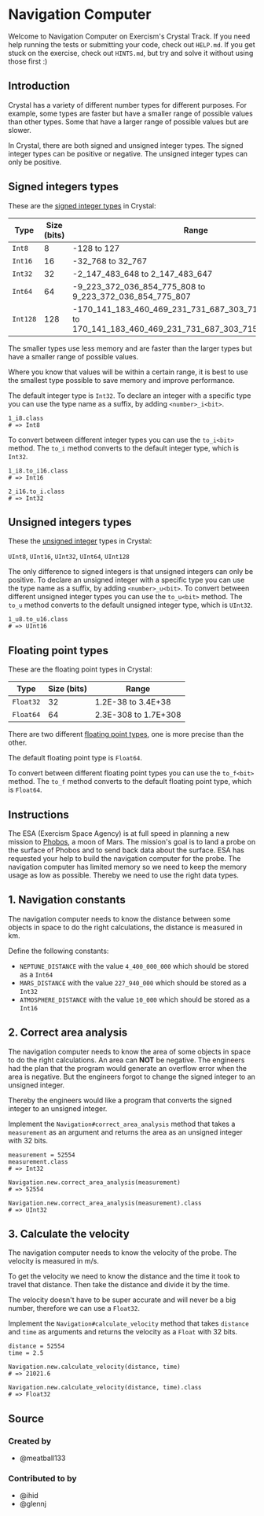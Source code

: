 # Navigation Computer

Welcome to Navigation Computer on Exercism's Crystal Track.
If you need help running the tests or submitting your code, check out `HELP.md`.
If you get stuck on the exercise, check out `HINTS.md`, but try and solve it without using those first :)

## Introduction

Crystal has a variety of different number types for different purposes.
For example, some types are faster but have a smaller range of possible values than other types.
Some that have a larger range of possible values but are slower.

In Crystal, there are both signed and unsigned integer types.
The signed integer types can be positive or negative.
The unsigned integer types can only be positive.

## Signed integers types

These are the [signed integer types][int] in Crystal:

| Type     | Size (bits) | Range                                                                                                       |
| -------- | ----------- | ----------------------------------------------------------------------------------------------------------- |
| `Int8`   | 8           | -128 to 127                                                                                                 |
| `Int16`  | 16          | -32_768 to 32_767                                                                                           |
| `Int32`  | 32          | -2_147_483_648 to 2_147_483_647                                                                             |
| `Int64`  | 64          | -9_223_372_036_854_775_808 to 9_223_372_036_854_775_807                                                     |
| `Int128` | 128         | -170_141_183_460_469_231_731_687_303_715_884_105_728 to 170_141_183_460_469_231_731_687_303_715_884_105_727 |

The smaller types use less memory and are faster than the larger types but have a smaller range of possible values.

Where you know that values will be within a certain range, it is best to use the smallest type possible to save memory and improve performance.

The default integer type is `Int32`.
To declare an integer with a specific type you can use the type name as a suffix, by adding `<number>_i<bit>`.

```crystal
1_i8.class
# => Int8
```

To convert between different integer types you can use the `to_i<bit>` method.
The `to_i` method converts to the default integer type, which is `Int32`.

```crystal
1_i8.to_i16.class
# => Int16

2_i16.to_i.class
# => Int32
```

## Unsigned integers types

These the [unsigned integer][uint] types in Crystal:

`UInt8`, `UInt16`, `UInt32`, `UInt64`, `UInt128`

The only difference to signed integers is that unsigned integers can only be positive.
To declare an unsigned integer with a specific type you can use the type name as a suffix, by adding `<number>_u<bit>`.
To convert between different unsigned integer types you can use the `to_u<bit>` method.
The `to_u` method converts to the default unsigned integer type, which is `UInt32`.

```crystal
1_u8.to_u16.class
# => UInt16
```

## Floating point types

These are the floating point types in Crystal:

| Type      | Size (bits) | Range                |
| --------- | ----------- | -------------------- |
| `Float32` | 32          | 1.2E-38 to 3.4E+38   |
| `Float64` | 64          | 2.3E-308 to 1.7E+308 |

There are two different [floating point types][float], one is more precise than the other.

The default floating point type is `Float64`.

To convert between different floating point types you can use the `to_f<bit>` method.
The `to_f` method converts to the default floating point type, which is `Float64`.

[float]: https://crystal-lang.org/api/latest/Float.html
[int]: https://crystal-lang.org/api/latest/Int.html
[uint]: https://crystal-lang.org/api/latest/UInt32.html

## Instructions

The ESA (Exercism Space Agency) is at full speed in planning a new mission to [Phobos][phobos], a moon of Mars.
The mission's goal is to land a probe on the surface of Phobos and to send back data about the surface.
ESA has requested your help to build the navigation computer for the probe.
The navigation computer has limited memory so we need to keep the memory usage as low as possible.
Thereby we need to use the right data types.

## 1. Navigation constants

The navigation computer needs to know the distance between some objects in space to do the right calculations, the distance is measured in km.

Define the following constants:

- `NEPTUNE_DISTANCE` with the value `4_400_000_000` which should be stored as a `Int64`
- `MARS_DISTANCE` with the value `227_940_000` which should be stored as a `Int32`
- `ATMOSPHERE_DISTANCE` with the value `10_000` which should be stored as a `Int16`

## 2. Correct area analysis

The navigation computer needs to know the area of some objects in space to do the right calculations.
An area can **NOT** be negative.
The engineers had the plan that the program would generate an overflow error when the area is negative.
But the engineers forgot to change the signed integer to an unsigned integer.

Thereby the engineers would like a program that converts the signed integer to an unsigned integer.

Implement the `Navigation#correct_area_analysis` method that takes a `measurement` as an argument and returns the area as an unsigned integer with 32 bits.

```crystal
measurement = 52554
measurement.class
# => Int32

Navigation.new.correct_area_analysis(measurement)
# => 52554

Navigation.new.correct_area_analysis(measurement).class
# => UInt32
```

## 3. Calculate the velocity

The navigation computer needs to know the velocity of the probe.
The velocity is measured in m/s.

To get the velocity we need to know the distance and the time it took to travel that distance.
Then take the distance and divide it by the time.

The velocity doesn't have to be super accurate and will never be a big number, therefore we can use a `Float32`.

Implement the `Navigation#calculate_velocity` method that takes `distance` and `time` as arguments and returns the velocity as a `Float` with 32 bits.

```crystal
distance = 52554
time = 2.5

Navigation.new.calculate_velocity(distance, time)
# => 21021.6

Navigation.new.calculate_velocity(distance, time).class
# => Float32
```

[phobos]: https://en.wikipedia.org/wiki/Phobos_(moon)

## Source

### Created by

- @meatball133

### Contributed to by

- @ihid
- @glennj